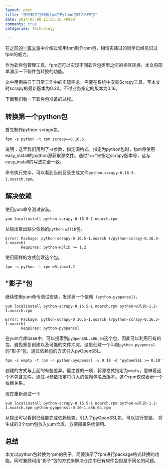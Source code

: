 ```yaml
---
layout: post
title: "使用软件包神器fpm将Python包转为RPM包"
date: 2014-05-08 11:56:15 +0800
comments: true
categories: Technology

---
```


在[之前的一篇文章](http://mib.cc/blog/2012/2012-05-21-package-management-with-fpm.html)中介绍过使用fpm制作rpm包，相信实践过的同学已经见识过fpm的威力。

作为软件包管理工具，fpm还可以实现不同软件包类型之间的相互转换。本文将简单演示一下软件包转换的功能。

文中用例来自于日常工作中的实际需求，需要在系统中安装Scrapy工具。写本文时scrapy的最新版本为0.22。不过业务指定的版本为0.16。

下面我们看一下软件包准备的过程。


## 转换第一个python包

首先制作python-scrapy包。

    fpm -s python -t rpm scrapy==0.16.5

说明：这里我们用到了-s参数，指定源格式。指定为python包时，fpm将使用easy_install的python源获取源文件。通过“==”来指定scrapy版本号，这与easy_install的写法完全一致。

命令执行完毕，可以看到当前目录生成文件```python-scrapy-0.16.5-1.noarch.rpm```。


## 解决依赖

使用yum命令测试安装。

    yum localinstall python-scrapy-0.16.5-1.noarch.rpm

从输出看出缺少依赖的```python-w3lib```包。

    Error: Package: python-scrapy-0.16.5-1.noarch (/python-scrapy-0.16.5-1.noarch)
           Requires: python-w3lib >= 1.2

使用同样的方式创建这个包。

    fpm -s python -t rpm w3lib==1.2


## "影子"包

继续使用yum命令测试安装，发现另一个依赖（```python-pyopenssl```）。

    yum localinstall python-scrapy-0.16.5-1.noarch.rpm python-w3lib-1.2-1.noarch.rpm

    Error: Package: python-scrapy-0.16.5-1.noarch (/python-scrapy-0.16.5-1.noarch)
           Requires: python-pyopenssl

在yum仓库base中，可以搜索到```pyOpenSSL.x86_64```这个包，因此可以利用已有的包，避免重复创建以及可能的文件冲突。这里创建一个叫做```python-pyopenssl```的“影子”包，通过依赖包的方式引入pyOpenSSL。

    fpm -s empty -t rpm -n python-pyopenssl -v 0.10 -d 'pyOpenSSL >= 0.10'

创建的方式与上面的有些差异。最主要的一项，将源格式指定为```empty```，意味着这个不包含文件。通过```-d```参数指定将引入的依赖包名及版本。这个rpm仅仅表示一个依赖关系。


现在重新测试一下

    yum localinstall python-scrapy-0.16.5-1.noarch.rpm python-w3lib-1.2-1.noarch.rpm python-pyopenssl-0.10-1.x86_64.rpm

从输出可以看到已经能完成依赖检查，引入了pyOpenSSL包，可以进行安装。
将生成的3个rpm包放入yum仓库，方便部署系统使用。


## 总结

本文以python包转换为rpm的例子，简要演示了fpm进行package格式转换的功能。同时兼顾利用“影子”包的方式来解决仓库中已有软件包但是不同名的问题。